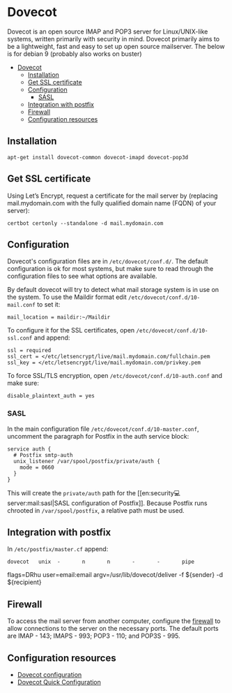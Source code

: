 # Dovecot

Dovecot is an open source IMAP and POP3 server for Linux/UNIX-like systems, written primarily with security in mind. Dovecot primarily aims to be a lightweight, fast and easy to set up open source mailserver. The below is for debian 9 (probably also works on buster)

- [Dovecot](#dovecot)
  - [Installation](#installation)
  - [Get SSL certificate](#get-ssl-certificate)
  - [Configuration](#configuration)
    - [SASL](#sasl)
  - [Integration with postfix](#integration-with-postfix)
  - [Firewall](#firewall)
  - [Configuration resources](#configuration-resources)

## Installation 

    apt-get install dovecot-common dovecot-imapd dovecot-pop3d

## Get SSL certificate

Using Let’s Encrypt, request a certificate for the mail server by (replacing mail.mydomain.com with the fully qualified domain name (FQDN) of your server):

    certbot certonly --standalone -d mail.mydomain.com

## Configuration

Dovecot's configuration files are in `/etc/dovecot/conf.d/`. The default configuration is ok for most systems, but make sure to read through the configuration files to see what options are available. 

By default dovecot will try to detect what mail storage system is in use on the system. To use the Maildir format edit `/etc/dovecot/conf.d/10-mail.conf` to set it:
    
    mail_location = maildir:~/Maildir

To configure it for the SSL certificates, open `/etc/dovecot/conf.d/10-ssl.conf` and append:

    ssl = required
    ssl_cert = </etc/letsencrypt/live/mail.mydomain.com/fullchain.pem
    ssl_key = </etc/letsencrypt/live/mail.mydomain.com/privkey.pem

To force SSL/TLS encryption, open `/etc/dovecot/conf.d/10-auth.conf` and make sure:

    disable_plaintext_auth = yes

### SASL
In the main configuration file `/etc/dovecot/conf.d/10-master.conf`, uncomment the paragraph for Postfix in the auth service block:

    service auth {
      # Postfix smtp-auth
      unix_listener /var/spool/postfix/private/auth {
        mode = 0660
      }
    }

This will create the `private/auth` path for the [[en:security:computer:server:mail:sasl|SASL configuration of Postfix]]. Because Postfix runs chrooted in `/var/spool/postfix`, a relative path must be used.

## Integration with postfix

In `/etc/postfix/master.cf` append:

    dovecot   unix  -       n       n       -       -       pipe
  flags=DRhu user=email:email argv=/usr/lib/dovecot/deliver -f ${sender} -d ${recipient}
  
## Firewall

To access the mail server from another computer, configure the [firewall](../server/firewall) to allow connections to the server on the necessary ports. The default ports are IMAP - 143; IMAPS - 993; POP3 - 110; and POP3S - 995.

## Configuration resources

* [Dovecot configuration](https://wiki2.dovecot.org/#Dovecot_configuration)
* [Dovecot Quick Configuration](https://wiki2.dovecot.org/QuickConfiguration)

